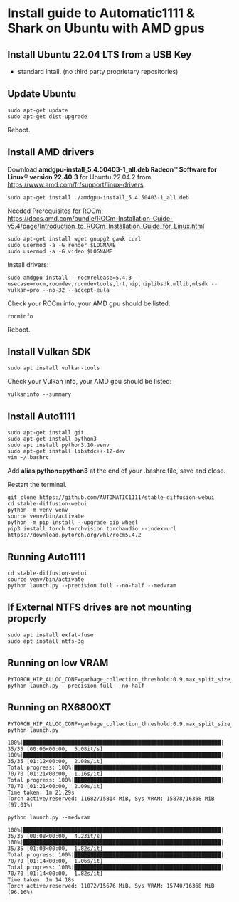 # Install guide to Automatic1111 & Shark on Ubuntu with AMD gpus

## Install Ubuntu 22.04 LTS from a USB Key
* standard intall. (no third party proprietary repositories)

## Update Ubuntu

```
sudo apt-get update
sudo apt-get dist-upgrade
```
Reboot.

## Install AMD drivers

Download **amdgpu-install_5.4.50403-1_all.deb Radeon™ Software for Linux® version 22.40.3** for Ubuntu 22.04.2 from:  
https://www.amd.com/fr/support/linux-drivers
```
sudo apt-get install ./amdgpu-install_5.4.50403-1_all.deb
```

Needed Prerequisites for ROCm:  
https://docs.amd.com/bundle/ROCm-Installation-Guide-v5.4/page/Introduction_to_ROCm_Installation_Guide_for_Linux.html
```
sudo apt-get install wget gnupg2 gawk curl
sudo usermod -a -G render $LOGNAME
sudo usermod -a -G video $LOGNAME
```

Install drivers:
```
sudo amdgpu-install --rocmrelease=5.4.3 --usecase=rocm,rocmdev,rocmdevtools,lrt,hip,hiplibsdk,mllib,mlsdk --vulkan=pro --no-32 --accept-eula
```

Check your ROCm info, your AMD gpu should be listed:
```
rocminfo
```

Reboot.

## Install Vulkan SDK
```
sudo apt install vulkan-tools
```
Check your Vulkan info, your AMD gpu should be listed:
```
vulkaninfo --summary
```

## Install Auto1111

```
sudo apt-get install git
sudo apt-get install python3
sudo apt install python3.10-venv
sudo apt-get install libstdc++-12-dev
vim ~/.bashrc
```
Add **alias python=python3** at the end of your .bashrc file, save and close.

Restart the terminal.
```
git clone https://github.com/AUTOMATIC1111/stable-diffusion-webui
cd stable-diffusion-webui
python -m venv venv
source venv/bin/activate
python -m pip install --upgrade pip wheel
pip3 install torch torchvision torchaudio --index-url https://download.pytorch.org/whl/rocm5.4.2
```

## Running Auto1111

```
cd stable-diffusion-webui
source venv/bin/activate
python launch.py --precision full --no-half --medvram
```

## If External NTFS drives are not mounting properly

```
sudo apt install exfat-fuse
sudo apt install ntfs-3g
```

## Running on low VRAM

```
PYTORCH_HIP_ALLOC_CONF=garbage_collection_threshold:0.9,max_split_size_mb:512 python launch.py --precision full --no-half
```

## Running on RX6800XT

```
PYTORCH_HIP_ALLOC_CONF=garbage_collection_threshold:0.9,max_split_size_mb:512 python launch.py

100%|██████████████████████████████████████████████████████████████| 35/35 [00:06<00:00,  5.08it/s]
100%|██████████████████████████████████████████████████████████████| 35/35 [01:12<00:00,  2.08s/it]
Total progress: 100%|██████████████████████████████████████████████| 70/70 [01:21<00:00,  1.16s/it]
Total progress: 100%|██████████████████████████████████████████████| 70/70 [01:21<00:00,  2.09s/it]
Time taken: 1m 21.29s
Torch active/reserved: 11682/15814 MiB, Sys VRAM: 15878/16368 MiB (97.01%)
```

```
python launch.py --medvram

100%|██████████████████████████████████████████████████████████████| 35/35 [00:08<00:00,  4.23it/s]
100%|██████████████████████████████████████████████████████████████| 35/35 [01:03<00:00,  1.82s/it]
Total progress: 100%|██████████████████████████████████████████████| 70/70 [01:14<00:00,  1.06s/it]
Total progress: 100%|██████████████████████████████████████████████| 70/70 [01:14<00:00,  1.82s/it]
Time taken: 1m 14.18s
Torch active/reserved: 11072/15676 MiB, Sys VRAM: 15740/16368 MiB (96.16%)
```


